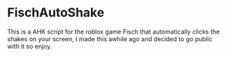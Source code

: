 # FischAutoShake
This is a AHK script for the roblox game Fisch that automatically clicks the shakes on your screen, I made this awhile ago and decided to go public with it so enjoy.
